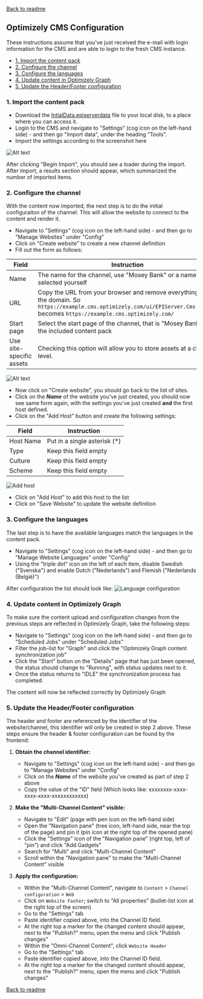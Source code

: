 [Back to readme](../README.md)
## Optimizely CMS Configuration <!-- omit in toc -->
These instructions assume that you've just received the e-mail with login information for the CMS and are able to login to the fresh CMS instance.

- [1. Import the content pack](#1-import-the-content-pack)
- [2. Configure the channel](#2-configure-the-channel)
- [3. Configure the languages](#3-configure-the-languages)
- [4. Update content in Optimizely Graph](#4-update-content-in-optimizely-graph)
- [5. Update the Header/Footer configuration](#5-update-the-headerfooter-configuration)

### 1. Import the content pack

- Download the [IntialData.episerverdata](../InitialData.episerverdata) file to your local disk, to a place where you can access it.
- Login to the CMS and navigate to "Settings" (cog icon on the left-hand side) - and then go "Import data", under the heading "Tools".
- Import the settings according to the screenshot here

![Alt text](./cms-import.png "Import settings")

After clicking "Begin Import", you should see a loader during the import. After import, a results section should appear, which summarized the number of imported items.

### 2. Configure the channel
With the content now imported, the next step is to do the initial configuraiton of the channel. This will allow the website to connect to the content and render it.

- Navigate to "Settings" (cog icon on the left-hand side) - and then go to "Manage Websites" under "Config"
- Click on "Create website" to create a new channel definition
- Fill out the form as follows:


| Field | Instruction |
| - | - |
| Name | The name for the channel, use "Mosey Bank" or a name you've selected yourself
| URL | Copy the URL from your browser and remove everything after the domain. So `https://example.cms.optimizely.com/ui/EPIServer.Cms.UI/...` becomes `https://example.cms.optimizely.com/` |
| Start page | Select the start page of the channel, that is "Mosey Bank" for the included content pack |
| Use site-specific assets | Checking this option will allow you to store assets at a channel level. |

![Alt text](./cms-site1.png "Create website")

- Now click on "Create website", you should go back to the list of sites.
- Click on the ***Name*** of the website you've just created, you should now see same form again, with the settings you've just created **and** the first host defined.
- Click on the "Add Host" button and create the following settings:

| Field | Instruction |
| - | - |
| Host Name | Put in a single asterisk (*) |
| Type | Keep this field empty |
| Culture | Keep this field empty |
| Scheme | Keep this field empty |

![Add host](./cms-site2.png)

- Click on "Add Host" to add this host to the list
- Click on "Save Website" to update the website definition

### 3. Configure the languages
The last step is to have the available languages match the languages in the content pack.

- Navigate to "Settings" (cog icon on the left-hand side) - and then go to "Manage Website Languages" under "Config"
- Using the "triple dot" icon on the left of each item, disable Swedish ("Svenska") and enable Dutch ("Nederlands") and Flemish ("Nederlands (België)")

After configuration the list should look like:
![Language configuration](./cms-languages.png)

### 4. Update content in Optimizely Graph
To make sure the content upload and configuration changes from the previous steps are reflected in Optimizely Graph, take the following steps:

- Navigate to "Settings" (cog icon on the left-hand side) - and then go to "Scheduled Jobs" under "Scheduled Jobs"
- Filter the job-list for "Graph" and click the "Optimizely Graph content synchronization job"
- Click the "Start" button on the "Details" page that has just been opened, the status should change to "Running", with status updates next to it.
- Once the status returns to "IDLE" the synchronization process has completed.

The content will now be reflected correctly by Optimizely Graph

### 5. Update the Header/Footer configuration
The header and footer are referenced by the identifier of the website/channel, this identifier will only be created in step 2 above. These steps ensure the header & footer configuration can be found by the frontend:

1. **Obtain the channel identifier:**
    - Navigate to "Settings" (cog icon on the left-hand side) - and then go to "Manage Websites" under "Config"
    - Click on the ***Name*** of the website you've created as part of step 2 above
    - Copy the value of the "ID" field (Which looks like: xxxxxxxx-xxxx-xxxx-xxxx-xxxxxxxxxxxx)

2. **Make the "Multi-Channel Content" visible:**
    - Navigate to "Edit" (page with pen icon on the left-hand side)
    - Open the "Navigation pane" (tree icon, left-hand side, near the top of the page) and pin it (pin icon at the right top of the opened pane)
    - Click the "Settings" icon of the "Navigation pane" (right top, left of "pin") and click "Add Gadgets"
    - Search for "Multi" and click "Multi-Channel Content"
    - Scroll within the "Navigation pane" to make the "Multi-Channel Content" visible

3. **Apply the configuration:**
    - Within the "Multi-Channel Content", navigate to `Content` > `Channel configuration` > `Web`
    - Click on `Website Footer`; switch to "All properties" (bullet-list icon at the right top of the screen)
    - Go to the "Settings" tab
    - Paste identifier copied above, into the Channel ID field.
    - At the right top a marker for the changed content should appear, next to the "Publish?" menu, open the menu and click "Publish changes"
    - Within the "Omni-Channel Content", click `Website Header`
    - Go to the "Settings" tab
    - Paste identifier copied above, into the Channel ID field.
    - At the right top a marker for the changed content should appear, next to the "Publish?" menu, open the menu and click "Publish changes"

[Back to readme](../README.md)